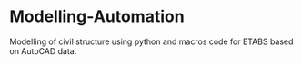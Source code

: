 # Modelling-Automation
Modelling of civil structure using python and macros code for ETABS based on AutoCAD data.
